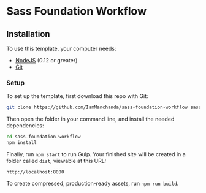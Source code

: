 # Sass Foundation Workflow

## Installation

To use this template, your computer needs:

- [NodeJS](https://nodejs.org/en/) (0.12 or greater)
- [Git](https://git-scm.com/)

### Setup

To set up the template, first download this repo with Git:

```bash
git clone https://github.com/IamManchanda/sass-foundation-workflow sass-foundation-workflow
```

Then open the folder in your command line, and install the needed dependencies:

```bash
cd sass-foundation-workflow
npm install
```

Finally, run `npm start` to run Gulp. Your finished site will be created in a folder called `dist`, viewable at this URL:

```
http://localhost:8000
```

To create compressed, production-ready assets, run `npm run build`.

